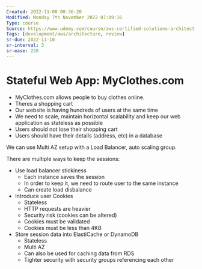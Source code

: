 ```yaml
---
Created: 2022-11-08 08:36:20
Modified: Monday 7th November 2022 07:09:16
Type: course
Source: https://www.udemy.com/course/aws-certified-solutions-architect-associate-saa-c01/?xref=E0Aed11STH4LPUQvCz0GJFABTmM=
Tags: [development/aws/architecture, review]
sr-due: 2022-11-10
sr-interval: 3
sr-ease: 250
---
```


# Stateful Web App: MyClothes.com

- MyClothes.com allows people to buy clothes online.
- Theres a shopping cart
- Our website is having hundreds of users at the same time
- We need to scale, maintain horizontal scalability and keep our web application as stateless as possible
- Users should not lose their shopping cart
- Users should have their details (address, etc) in a database

We can use Multi AZ setup with a Load Balancer, auto scaling group.

There are multiple ways to keep the sessions:
- Use load balancer stickiness
    - Each instance saves the session
    - In order to keep it, we need to route user to the same instance
    - Can create load disbalance
- Introduce user Cookies
    - Stateless
    - HTTP requests are heavier
    - Security risk (cookies can be altered)
    - Cookies must be validated
    - Cookies must be less than 4KB
- Store session data into ElastiCache or DynamoDB
    - Stateless
    - Multi AZ
    - Can also be used for caching data from RDS
    - Tighter security with security groups referencing each other
